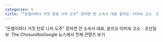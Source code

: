 ```yaml
---
categories: b
title: "“돈벌이하다 거짓 탄로 나자 도주” 장자연 전 소속사 대표 윤지오‧이미숙 고소  조선일보  The Chosunilbo"
---
```

“돈벌이하다 거짓 탄로 나자 도주” 장자연 전 소속사 대표, 윤지오‧이미숙 고소 - 조선일보&nbsp;&nbsp;The ChosunilboGoogle 뉴스에서 전체 콘텐츠 보기